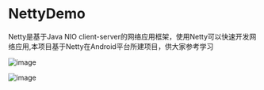 # NettyDemo

Netty是基于Java NIO client-server的网络应用框架，使用Netty可以快速开发网络应用,本项目基于Netty在Android平台所建项目，供大家参考学习

![image](https://github.com/cai784921129/NettyDemo/blob/master/screenshot/server.gif?raw=true)

![image](https://github.com/cai784921129/NettyDemo/blob/master/screenshot/clent.gif?raw=true)

